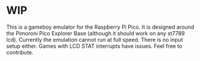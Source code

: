 # WIP
This is a gameboy emulator for the Raspberry Pi Pico. It is designed around the Pimoroni Pico Explorer Base (although it should work on any st7789 lcd).
Currently the emulation cannot run at full speed. There is no input setup either. Games with LCD STAT interrupts have issues. Feel free to contribute.
